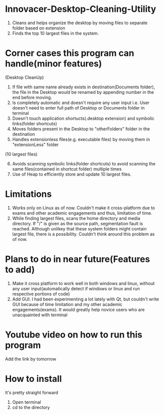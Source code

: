# Innovacer-Desktop-Cleaning-Utility
1. Cleans and helps organize the desktop by moving files to separate folder based on extension
2. Finds the top 10 largest files in the system.

# Corner cases this program can handle(minor features)
(Desktop CleanUp)
1. If file with same name already exists in destination(Documents folder), the file in the Desktop would be renamed by     appending number in the end before moving.
2. Is completely automatic and doesn't require any user input i.e. User doesn't need to enter full path of Desktop or Documents folder in terminal
3. Doesn't touch application shortucts(.desktop extension) and symbolic links(folder shortcuts)
4. Moves folders present in the Desktop to "otherFolders" folder in the destination
5. Handles extensionless files(e.g. executable files) by moving them in "extensionLess" folder

(10 largest files)

6. Avoids scanning symbolic links(folder shortcuts) to avoid scanning the same files(contained in shortcut folder) multiple times
7. Use of Heap to efficiently store and update 10 largest files.

# Limitations
1. Works only on Linux as of now. Couldn't make it cross-platform due to exams and other academic engagements and thus, limitation of time.
2. While finding largest files, scans the home directory and media directory. If "/" is given as the source path, segmentation fault is reached. Although unlikey that these system folders might contain largest file, there is a possibility. Couldn't think around this problem as of now.

# Plans to do in near future(Features to add)
1. Make it cross platform to work well in both windows and linux, without any user input(automatically detect if windows or linux and run respective portions of code)
2. Add GUI. I had been experimenting a lot lately with Qt, but couldn't write GUI because of time limitation and my other academic engagements(exams). It would greatly help novice users who are unacquainted with terminal

# Youtube video on how to run this program
Add the link by tomorrow

# How to install
It's pretty straight forward
1. Open terminal
2. cd to the directory 





